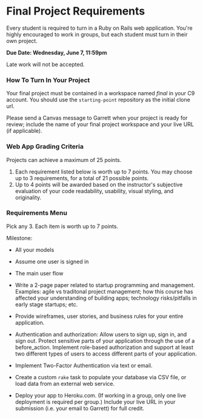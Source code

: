 # Final Project Requirements

Every student is required to turn in a Ruby on Rails web application. You're highly encouraged to work in groups, but each student must turn in their own project.

**Due Date: Wednesday, June 7, 11:59pm**

Late work will not be accepted.

### How To Turn In Your Project

Your final project must be contained in a workspace named *final* in your C9 account. You should use the `starting-point` repository as the initial clone url.

Please send a Canvas message to Garrett when your project is ready for review; include the name of your final project workspace and your live URL (if applicable).

### Web App Grading Criteria

Projects can achieve a maximum of 25 points.

1. Each requirement listed below is worth up to 7 points. You may choose up to 3 requirements, for a total of 21 possible points.
2. Up to 4 points will be awarded based on the instructor's subjective evaluation of your  code readability, usability, visual styling, and originality.

### Requirements Menu

Pick any 3.  Each item is worth up to 7 points.

Milestone:

- All your models
- Assume one user is signed in
- The main user flow


- Write a 2-page paper related to startup programming and management.  Examples: agile vs traditonal project management; how this course has affected your understanding of building apps;  technology risks/pitfalls in early stage startups; etc.
- Provide wireframes, user stories, and business rules for your entire application.
- Authentication and authorization: Allow users to sign up, sign in, and sign out. Protect sensitive parts of your application through the use of a before_action. Implement role-based authorization and support at least two different types of users to access different parts of your application.
- Implement Two-Factor Authentication via text or email.
- Create a custom `rake` task to populate your database via CSV file, or load data from an external web service.
- Deploy your app to Heroku.com. (If working in a group, only one live deployment is required per group.) Include your live URL in your submission (i.e. your email to Garrett) for full credit.
